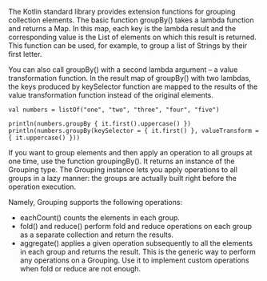 The Kotlin standard library provides extension functions for grouping collection elements. The basic function groupBy()
takes a lambda function and returns a Map. In this map, each key is the lambda result and the corresponding value is the
List of elements on which this result is returned. This function can be used, for example, to group a list of Strings by
their first letter.

You can also call groupBy() with a second lambda argument – a value transformation function. In the result map of
groupBy() with two lambdas, the keys produced by keySelector function are mapped to the results of the value
transformation function instead of the original elements.

```
val numbers = listOf("one", "two", "three", "four", "five")

println(numbers.groupBy { it.first().uppercase() })
println(numbers.groupBy(keySelector = { it.first() }, valueTransform = { it.uppercase() }))
```

If you want to group elements and then apply an operation to all groups at one time, use the function groupingBy(). It
returns an instance of the Grouping type. The Grouping instance lets you apply operations to all groups in a lazy
manner: the groups are actually built right before the operation execution.

Namely, Grouping supports the following operations:

* eachCount() counts the elements in each group.
* fold() and reduce() perform fold and reduce operations on each group as a separate collection and return the results.
* aggregate() applies a given operation subsequently to all the elements in each group and returns the result. This is
  the generic way to perform any operations on a Grouping. Use it to implement custom operations when fold or reduce are
  not enough.